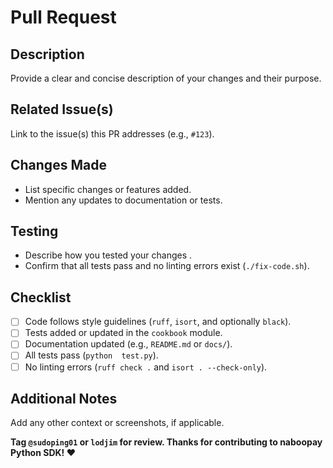 # Pull Request

## Description
Provide a clear and concise description of your changes and their purpose.

## Related Issue(s)
Link to the issue(s) this PR addresses (e.g., `#123`).

## Changes Made
- List specific changes or features added.
- Mention any updates to documentation or tests.

## Testing
- Describe how you tested your changes .
- Confirm that all tests pass and no linting errors exist (`./fix-code.sh`).

## Checklist
- [ ] Code follows style guidelines (`ruff`, `isort`, and optionally `black`).
- [ ] Tests added or updated in the `cookbook` module.
- [ ] Documentation updated (e.g., `README.md` or `docs/`).
- [ ] All tests pass (`python  test.py`).
- [ ] No linting errors (`ruff check .` and `isort . --check-only`).

## Additional Notes
Add any other context or screenshots, if applicable.

**Tag `@sudoping01` or `lodjim` for review. Thanks for contributing to naboopay Python SDK! ❤️**